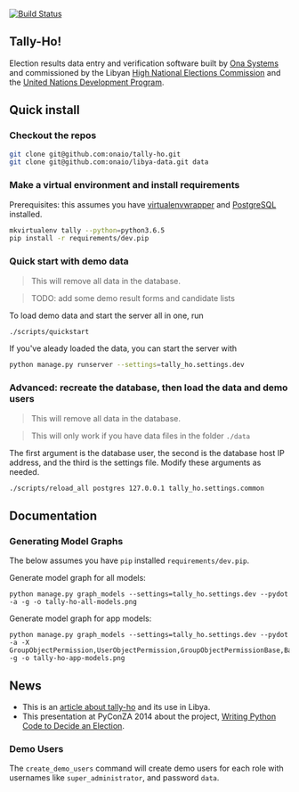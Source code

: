 [![Build Status](https://travis-ci.org/onaio/tally-ho.svg?branch=master)](https://travis-ci.org/onaio/tally-ho)

## Tally-Ho!
Election results data entry and verification software built by [Ona Systems](http://company.ona.io) and commissioned by the Libyan [High National Elections Commission](http://hnec.ly/) and the [United Nations Development Program](http://www.undp.org).

## Quick install

### Checkout the repos

```bash
git clone git@github.com:onaio/tally-ho.git
git clone git@github.com:onaio/libya-data.git data
```

### Make a virtual environment and install requirements

Prerequisites: this assumes you have [virtualenvwrapper](http://virtualenvwrapper.readthedocs.org/en/latest/install.html) and [PostgreSQL](https://wiki.postgresql.org/wiki/Detailed_installation_guides) installed.

```bash
mkvirtualenv tally --python=python3.6.5
pip install -r requirements/dev.pip 
```

### Quick start with demo data

> This will remove all data in the database.

> TODO: add some demo result forms and candidate lists

To load demo data and start the server all in one, run

```bash
./scripts/quickstart
```

If you've aleady loaded the data, you can start the server with

```bash
python manage.py runserver --settings=tally_ho.settings.dev
```

### Advanced: recreate the database, then load the data and demo users

> This will remove all data in the database.

> This will only work if you have data files in the folder `./data`

The first argument is the database user, the second is the database host IP
address, and the third is the settings file.  Modify these arguments as needed.

```bash
./scripts/reload_all postgres 127.0.0.1 tally_ho.settings.common
```

## Documentation

### Generating Model Graphs

The below assumes you have `pip` installed `requirements/dev.pip`.

Generate model graph for all models:
```
python manage.py graph_models --settings=tally_ho.settings.dev --pydot -a -g -o tally-ho-all-models.png
```

Generate model graph for app models:
```
python manage.py graph_models --settings=tally_ho.settings.dev --pydot -a -X GroupObjectPermission,UserObjectPermission,GroupObjectPermissionBase,BaseGenericObjectPermission,UserObjectPermissionBase,BaseObjectPermission,Version,Revision,Pageview,Visitor,Session,AbstractBaseSession,Site,LogEntry,User,Group,AbstractUser,Permission,ContentType,AbstractBaseUser,PermissionsMixin,BaseModel -g -o tally-ho-app-models.png
```

## News

* This is an [article about tally-ho](http://blog.ona.io/general/2014/06/12/Tally-Ho-Robust-Open-Source-Election-Software.html) and its use in Libya.
* This presentation at PyConZA 2014 about the project, [Writing Python Code to Decide an Election](https://blog.ona.io/general/2016/02/12/writing-python-code-to-decide-an-election.html).

### Demo Users

The `create_demo_users` command will create demo users for each role with usernames like `super_administrator`, and password `data`.
